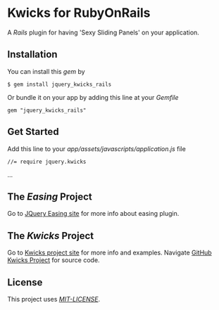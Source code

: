 # Kwicks for RubyOnRails
A *Rails* plugin for having 'Sexy Sliding Panels' on your application. 

## Installation
You can install this *gem* by

    $ gem install jquery_kwicks_rails

Or bundle it on your app by adding this line at your *Gemfile*

    gem "jquery_kwicks_rails"

## Get Started
Add this line to your *app/assets/javascripts/application.js* file

    //= require jquery.kwicks

...

## The *Easing* Project
Go to [JQuery Easing site](http://gsgd.co.uk/sandbox/jquery/easing/) for more info about easing plugin.

## The *Kwicks* Project
Go to [Kwicks project site](http://devsmash.com/projects/kwicks) for more info and examples.
Navigate [GitHub Kwicks Project](https://github.com/jmar777/kwicks) for source code.

## License
This project uses [*MIT-LICENSE*](http://en.wikipedia.org/wiki/MIT_License).